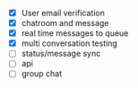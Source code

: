 - [x] User email verification
- [x] chatroom and message
- [x] real time messages to queue
- [x] multi conversation testing
- [ ] status/message sync
- [ ] api
- [ ] group chat
